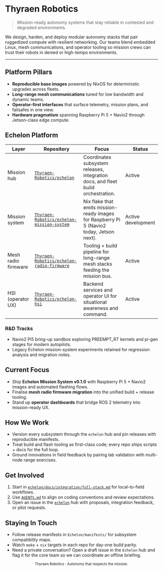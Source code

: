 # Thyraen Robotics

> Mission-ready autonomy systems that stay reliable in contested and degraded environments.

We design, harden, and deploy modular autonomy stacks that pair ruggedized compute with resilient networking. Our teams blend embedded Linux, mesh communications, and operator tooling so mission crews can trust their robots in denied or high-tempo environments.

---

## Platform Pillars
- **Reproducible base images** powered by NixOS for deterministic upgrades across fleets.
- **Long-range mesh communications** tuned for low bandwidth and dynamic teams.
- **Operator-first interfaces** that surface telemetry, mission plans, and failsafes in one view.
- **Hardware pragmatism** spanning Raspberry Pi 5 + Navio2 through Jetson-class edge compute.

## Echelon Platform
| Layer | Repository | Focus | Status |
| --- | --- | --- | --- |
| Mission hub | [`Thyraen-Robotics/echelon`](https://github.com/Thyraen-Robotics/echelon) | Coordinates subsystem releases, integration docs, and fleet build orchestration. | Active |
| Mission system | [`Thyraen-Robotics/echelon-mission-system`](https://github.com/Thyraen-Robotics/echelon-mission-system) | Nix flake that emits mission-ready images for Raspberry Pi 5 (Navio2 today, Jetson next). | Active development |
| Mesh radio firmware | [`Thyraen-Robotics/echelon-radio-firmware`](https://github.com/Thyraen-Robotics/echelon-radio-firmware) | Tooling + build pipeline for long-range mesh stacks feeding the mission bus. | Active |
| HSI (operator UX) | [`Thyraen-Robotics/echelon-hsi`](https://github.com/Thyraen-Robotics/echelon-hsi) | Backend services and operator UI for situational awareness and command. | Active |

### R&D Tracks
- Navio2 Pi5 bring-up sandbox exploring PREEMPT_RT kernels and pi-gen stages for modern autopilots.
- Legacy Echelon mission-system experiments retained for regression analysis and migration notes.

## Current Focus
- Ship **Echelon Mission System v0.1.0** with Raspberry Pi 5 + Navio2 images and automated flashing flows.
- Finalise **mesh radio firmware migration** into the unified build + release tooling.
- Stand up **operator dashboards** that bridge ROS 2 telemetry into mission-ready UX.

## How We Work
- Version every subsystem through the `echelon` hub and pin releases with reproducible manifests.
- Treat build and flash tooling as first-class code; every repo ships scripts + docs for the full loop.
- Ground innovations in field feedback by pairing lab validation with multi-node range exercises.

## Get Involved
1. Start in [`echelon/docs/integration/full-stack.md`](https://github.com/Thyraen-Robotics/echelon/tree/main/docs/integration/full-stack.md) for local-to-field workflows.
2. Use [`AGENTS.md`](https://github.com/Thyraen-Robotics/echelon-mission-system/blob/main/AGENTS.md) to align on coding conventions and review expectations.
3. Open an issue in the [`echelon`](https://github.com/Thyraen-Robotics/echelon/issues) hub with proposals, integration feedback, or pilot requests.

## Staying In Touch
- Follow release manifests in `Echelon/manifests/` for subsystem compatibility maps.
- Watch `make` + `nix` targets in each repo for day-one build parity.
- Need a private conversation? Open a draft issue in the `Echelon` hub and flag it for the core team so we can coordinate an offline briefing.

<p align="center"><sub>Thyraen Robotics · Autonomy that respects the mission.</sub></p>
